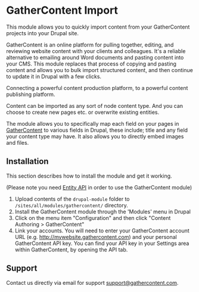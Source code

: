 # GatherContent Import #

This module allows you to quickly import content from your GatherContent projects into your Drupal site.

GatherContent is an online platform for pulling together, editing, and reviewing website content with your clients and colleagues. It's a reliable alternative to emailing around Word documents and pasting content into your CMS. This module replaces that process of copying and pasting content and allows you to bulk import structured content, and then continue to update it in Drupal with a few clicks.

Connecting a powerful content production platform, to a powerful content publishing platform.

Content can be imported as any sort of node content type. And you can choose to create new pages etc. or overwrite existing entities.

The module allows you to specifically map each field on your pages in [GatherContent](https://gathercontent.com) to various fields in Drupal, these include; title and any field your content type may have. It also allows you to directly embed images and files.

## Installation ##

This section describes how to install the module and get it working.

(Please note you need [Entity API](https://www.drupal.org/project/entity) in order to use the GatherContent module)

1. Upload contents of the `drupal-module` folder to `/sites/all/modules/gathercontent/` directory.
2. Install the GatherContent module through the 'Modules' menu in Drupal
3. Click on the menu item "Configuration" and then click "Content Authoring > GatherContent"
3. Link your accounts. You will need to enter your GatherContent account URL (e.g. http://mywebsite.gathercontent.com) and your personal GatherContent API key. You can find your API key in your Settings area within GatherContent, by opening the API tab.

## Support ##
Contact us directly via email for support [support@gathercontent.com](mailto:support@gathercontent.com).
